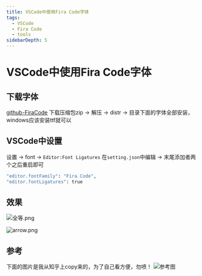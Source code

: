 ```yaml
---
title: VSCode中使用Fira Code字体
tags: 
  - VSCode
  - Fira Code
  - tools
sidebarDepth: 5
---
```

# VSCode中使用Fira Code字体

## 下载字体
[github-FiraCode](https://github.com/tonsky/FiraCode)
下载压缩包zip -> 解压 -> distr -> 目录下面的字体全部安装，windows应该安装ttf就可以

## VSCode中设置
设置 -> font -> `Editor:Font Ligatures` 在`setting.json`中编辑 -> 末尾添加者两个之后重启即可
```bash
"editor.fontFamily": "Fira Code",
"editor.fontLigatures": true
```
## 效果
![全等.png](https://upload-images.jianshu.io/upload_images/6100773-541b7cb0ce20d753.png?imageMogr2/auto-orient/strip%7CimageView2/2/w/1240)

![arrow.png](https://upload-images.jianshu.io/upload_images/6100773-72d5951e9cd2a461.png?imageMogr2/auto-orient/strip%7CimageView2/2/w/1240)

## 参考
下面的图片是我从知乎上copy来的，为了自己看方便，勿喷！
![参考图](https://upload-images.jianshu.io/upload_images/6100773-9e21ed06ba594641.png?imageMogr2/auto-orient/strip%7CimageView2/2/w/1240)


